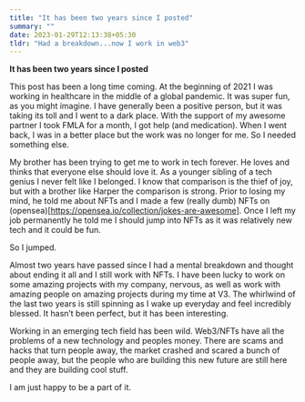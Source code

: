 ```yaml
---
title: "It has been two years since I posted"
summary: ""
date: 2023-01-29T12:13:38+05:30
tldr: "Had a breakdown...now I work in web3"
---
```

**It has been two years since I posted**

This post has been a long time coming. At the beginning of 2021 I was working in healthcare in the middle of a global pandemic. It was super fun, as you might imagine. I have generally been a positive person, but it was taking its toll and I went to a dark place. With the support of my awesome partner I took FMLA for a month, I got help (and medication). When I went back, I was in a better place but the work was no longer for me. So I needed something else. 

My brother has been trying to get me to work in tech forever. He loves and thinks that everyone else should love it. As a younger sibling of a tech genius I never felt like I belonged. I know that comparison is the thief of joy, but with a brother like Harper the comparison is strong. Prior to losing my mind, he told me about NFTs and I made a few (really dumb) NFTs on (opensea)[https://opensea.io/collection/jokes-are-awesome]. Once I left my job permanently he told me I should jump into NFTs as it was relatively new tech and it could be fun. 

So I jumped. 

Almost two years have passed since I had a mental breakdown and thought about ending it all and I still work with NFTs. I have been lucky to work on some amazing projects with my company, nervous, as well as work with amazing people on amazing projects during my time at V3. The whirlwind of the last two years is still spinning as I wake up everyday and feel incredibly blessed. It hasn’t been perfect, but it has been interesting. 

Working in an emerging tech field has been wild. Web3/NFTs have all the problems of a new technology and peoples money. There are scams and hacks that turn people away, the market crashed and scared a bunch of people away, but the people who are building this new future are still here and they are building cool stuff. 

I am just happy to be a part of it. 
